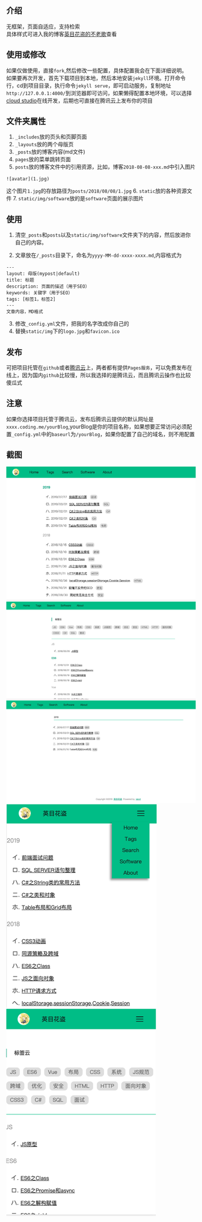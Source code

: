 
## 介绍
无框架，页面自适应，支持检索          
具体样式可进入我的博客[英目花盗的不老歌](http://blog.ymhd.xyz/)查看
## 使用或修改
如果仅做使用，直接`fork`,然后修改一些配置，具体配置我会在下面详细说明。            
如果要再次开发，首先下载项目到本地，然后本地安装`jekyll`环境。打开命令行，cd到项目目录，执行命令`jekyll serve`，即可启动服务，复制地址`http://127.0.0.1:4000/`到浏览器即可访问，如果懒得配置本地环境，可以选择[cloud studio](https://studio.dev.tencent.com/)在线开发，后期也可直接在腾讯云上发布你的项目
## 文件夹属性
1. `_includes`放的页头和页脚页面
2. `_layouts`放的两个母版页
3. `_posts`放的博客内容(md文件)
4. `pages`放的菜单跳转页面
5. `posts`放的博客文件中的引用资源，比如，博客`2018-08-08-xxx.md`中引入图片
```
![avatar](1.jpg)
```
这个图片`1.jpg`的存放路径为`posts/2018/08/08/1.jpg`
6. `static`放的各种资源文件
7. `static/img/software`放的是`software`页面的展示图片          


## 使用
1. 清空`_posts`和`posts`以及`static/img/software`文件夹下的内容，然后放进你自己的内容。         

2. 文章放在`/_posts`目录下，命名为`yyyy-MM-dd-xxxx-xxxx.md`,内容格式为
```
---
layout: 母版(mypost|default)
title: 标题
description: 页面的描述（用于SEO）
keywords: 关键字（用于SEO）
tags: [标签1，标签2]
---
文章内容，MD格式
```
3. 修改`_config.yml`文件，把我的名字改成你自己的
4. 替换`static/img`下的`logo.jpg`和`favicon.ico`

## 发布
可把项目托管在`github`或者[腾讯云](https://dev.tencent.com/)上，两者都有提供`Pages服务`，可以免费发布在线上，因为国内`github`比较慢，所以我选择的是腾讯云，而且腾讯云操作也比较傻瓜式
## 注意
如果你选择项目托管于腾讯云，发布后腾讯云提供的默认网址是`xxxx.coding.me/yourBlog`,yourBlog是你的项目名称，如果想要正常访问必须配置`_config.yml`中的`baseurl`为`/yourBlog`，如果你配置了自己的域名，则不用配置
## 截图
![avatar](screenshot/1.png)
![avatar](screenshot/2.png)
![avatar](screenshot/3.png)
![avatar](screenshot/4.png)
![avatar](screenshot/5.png)